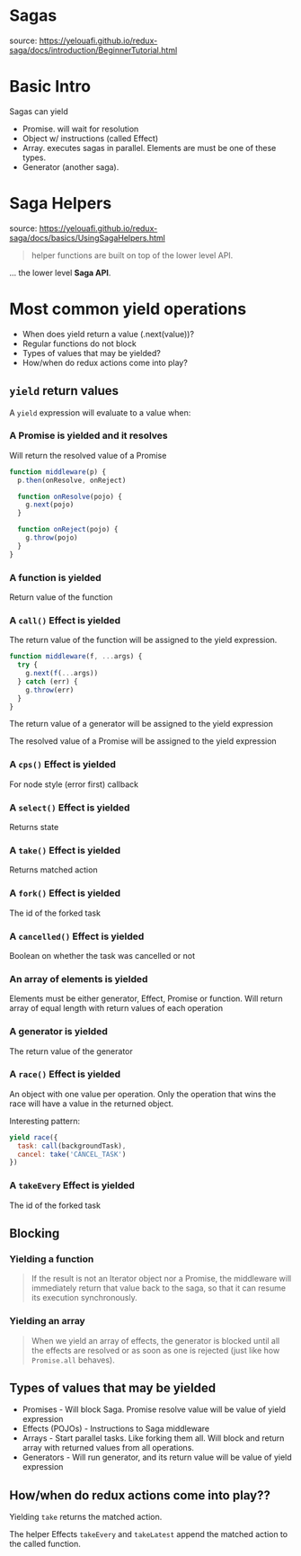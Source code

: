 # Sagas

source: https://yelouafi.github.io/redux-saga/docs/introduction/BeginnerTutorial.html

# Basic Intro

Sagas can yield

* Promise. will wait for resolution
* Object w/ instructions (called Effect)
* Array. executes sagas in parallel. Elements are must be one of these types.
* Generator (another saga).

# Saga Helpers

source: https://yelouafi.github.io/redux-saga/docs/basics/UsingSagaHelpers.html

> helper functions are built on top of the lower level API.

... the lower level **Saga API**.

# Most common yield operations

* When does yield return a value (.next(value))?
* Regular functions do not block
* Types of values that may be yielded?
* How/when do redux actions come into play?

## `yield` return values

A `yield` expression will evaluate to a value when:

### A Promise is yielded and it resolves

Will return the resolved value of a Promise

```js
function middleware(p) {
  p.then(onResolve, onReject)

  function onResolve(pojo) {
    g.next(pojo)
  }

  function onReject(pojo) {
    g.throw(pojo)
  }
}
```

### A function is yielded

Return value of the function

### A `call()` Effect is yielded

The return value of the function will be assigned to the yield expression.

```js
function middleware(f, ...args) {
  try {
    g.next(f(...args))
  } catch (err) {
    g.throw(err)
  }
}
```

The return value of a generator will be assigned to the yield expression

The resolved value of a Promise will be assigned to the yield expression

### A `cps()` Effect is yielded

For node style (error first) callback

### A `select()` Effect is yielded

Returns state

### A `take()` Effect is yielded

Returns matched action

### A `fork()` Effect is yielded

The id of the forked task

### A `cancelled()` Effect is yielded

Boolean on whether the task was cancelled or not

### An array of elements is yielded

Elements must be either generator, Effect, Promise or function. Will return array of equal length with return values of each operation

### A generator is yielded

The return value of the generator

### A `race()` Effect is yielded

An object with one value per operation. Only the operation that wins the race will have a value in the returned object.

Interesting pattern:

```js
yield race({
  task: call(backgroundTask),
  cancel: take('CANCEL_TASK')
})
```

### A `takeEvery` Effect is yielded

The id of the forked task

## Blocking

### Yielding a function

> If the result is not an Iterator object nor a Promise, the middleware will immediately return that value back to the saga, so that it can resume its execution synchronously.

### Yielding an array

> When we yield an array of effects, the generator is blocked until all the effects are resolved or as soon as one is rejected (just like how `Promise.all` behaves).


## Types of values that may be yielded

* Promises - Will block Saga. Promise resolve value will be value of yield expression
* Effects (POJOs) - Instructions to Saga middleware
* Arrays - Start parallel tasks. Like forking them all. Will block and return array with returned values from all operations.
* Generators - Will run generator, and its return value will be value of yield expression

## How/when do redux actions come into play??

Yielding `take` returns the matched action.

The helper Effects `takeEvery` and `takeLatest` append the matched action to the called function.
